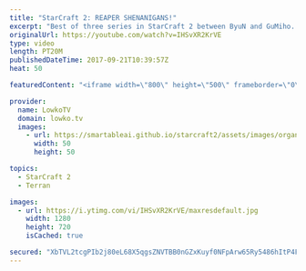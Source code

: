 ```yaml
---
title: "StarCraft 2: REAPER SHENANIGANS!"
excerpt: "Best of three series in StarCraft 2 between ByuN and GuMiho. Subscribe for more videos: http://lowko.tv/youtube Mass Oracle in a Pro game: https://goo.gl/W65Hvg  In this series of professional level Terran vs Terran we get both macro as well as cheese. Terran versus Terran is one of the hardest match-ups"
originalUrl: https://youtube.com/watch?v=IHSvXR2KrVE
type: video
length: PT20M
publishedDateTime: 2017-09-21T10:39:57Z
heat: 50

featuredContent: "<iframe width=\"800\" height=\"500\" frameborder=\"0\" src=\"https://www.youtube.com/embed/IHSvXR2KrVE\" allow=\"accelerometer; autoplay; encrypted-media; gyroscope; picture-in-picture\" allowfullscreen></iframe>"

provider:
  name: LowkoTV
  domain: lowko.tv
  images:
    - url: https://smartableai.github.io/starcraft2/assets/images/organizations/lowko.tv-50x50.jpg
      width: 50
      height: 50

topics:
  - StarCraft 2
  - Terran

images:
  - url: https://i.ytimg.com/vi/IHSvXR2KrVE/maxresdefault.jpg
    width: 1280
    height: 720
    isCached: true

secured: "XbTVL2tcgPIb2j80eL68X5qgsZNVTBB0nGZxKuyf0NFpArw65Ry5486hItP4FiHWmNTbky8MTZNMhoClP7AbIusmVpDC2sHQZpaY/pw691eoITgU4WbPeGfDyQ4LQOpoN27Ns6o+vuFB+6PBV5c8985hgrft59/ZuaziuW0ZojMTxDu3ddGkAgGl4EWaXyXJss1cmINeKUxLdxImlSDGa1IET1f53WqNK70E+BYvKUeHm1YcoikjDV9j3P8MZju2GdmdfJr46cEeQ8ZxFPggmnhZ0zNjinVv+2eecJSOKi+zjc571qKGLEpTlKy/OHyF8YueEbV/ZX6ytWzWcrJOhq98u808ocrNVs68FLB7edEGywvswYAsg58oH/voRjmBu9GliCbPscNOsPpReS6e2NdnPyKVR06xfMqr+ONvdmE=;oB5/i16+T7aFX/FOxiZD3Q=="
---
```


